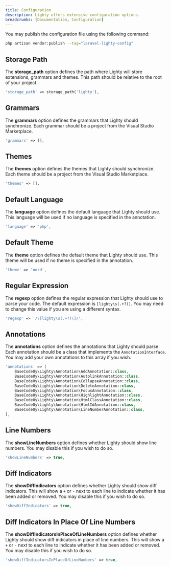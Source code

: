 ```yaml
---
title: Configuration
description: Lighty offers extensive configuration options.
breadcrumbs: [Documentation, Configuration]
---
```


You may publish the configuration file using the following command:

```bash
php artisan vendor:publish --tag="laravel-lighty-config"
```

## Storage Path

The **storage_path** option defines the path where Lighty will store
extensions, grammars and themes. This path should be relative to the root of
your project.

```php
'storage_path' => storage_path('lighty'),
```

## Grammars

The **grammars** option defines the grammars that Lighty should synchronize.
Each grammar should be a project from the Visual Studio Marketplace.

```php
'grammars' => [],
```

## Themes

The **themes** option defines the themes that Lighty should synchronize. Each
theme should be a project from the Visual Studio Marketplace.

```php
'themes' => [],
```

## Default Language

The **language** option defines the default language that Lighty should use.
This language will be used if no language is specified in the annotation.

```php
'language' => 'php',
```

## Default Theme

The **theme** option defines the default theme that Lighty should use. This
theme will be used if no theme is specified in the annotation.

```php
'theme' => 'nord',
```

## Regular Expression

The **regexp** option defines the regular expression that Lighty should use
to parse your code. The default expression is `[lighty\s(.+?)]`. You may need
to change this value if you are using a different syntax.

```php
'regexp' => '/\[lighty\s(.+?)\]/',
```

## Annotations

The **annotations** option defines the annotations that Lighty should parse.
Each annotation should be a class that implements the `AnnotationInterface`. You
may add your own annotations to this array if you wish.

```php
'annotations' => [
    BaseCodeOy\Lighty\Annotation\AddAnnotation::class,
    BaseCodeOy\Lighty\Annotation\AutolinkAnnotation::class,
    BaseCodeOy\Lighty\Annotation\CollapseAnnotation::class,
    BaseCodeOy\Lighty\Annotation\DeleteAnnotation::class,
    BaseCodeOy\Lighty\Annotation\FocusAnnotation::class,
    BaseCodeOy\Lighty\Annotation\HighlightAnnotation::class,
    BaseCodeOy\Lighty\Annotation\HtmlClassAnnotation::class,
    BaseCodeOy\Lighty\Annotation\HtmlIdAnnotation::class,
    BaseCodeOy\Lighty\Annotation\LineNumberAnnotation::class,
],
```

## Line Numbers

The **showLineNumbers** option defines whether Lighty should show line
numbers. You may disable this if you wish to do so.

```php
'showLineNumbers' => true,
```

## Diff Indicators

The **showDiffIndicators** option defines whether Lighty should show diff
indicators. This will show a `+` or `-` next to each line to indicate whether it
has been added or removed. You may disable this if you wish to do so.

```php
'showDiffIndicators' => true,
```

## Diff Indicators In Place Of Line Numbers

The **showDiffIndicatorsInPlaceOfLineNumbers** option defines whether Lighty
should show diff indicators in place of line numbers. This will show a `+` or
`-` next to each line to indicate whether it has been added or removed. You may
disable this if you wish to do so.

```php
'showDiffIndicatorsInPlaceOfLineNumbers' => true,
```
